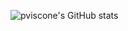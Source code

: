 ![pviscone's GitHub stats](https://github-readme-stats.vercel.app/api?username=pviscone&count_private=true&show_icons=true)

